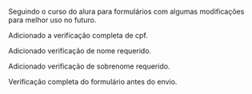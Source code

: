 Seguindo o curso do alura para formulários com algumas modificações para melhor uso no futuro.

Adicionado a verificação completa de cpf.

Adicionado verificação de nome requerido.

Adicionado verificação de sobrenome requerido.

Verificação completa do formulário antes do envio.